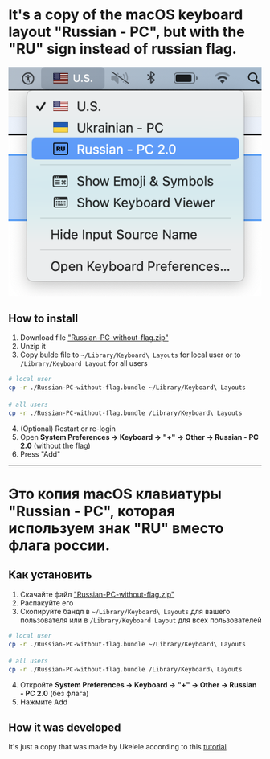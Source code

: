 # It's a copy of the macOS keyboard layout "Russian - PC", but with the "RU" sign instead of russian flag.

![Usage example](usage-example.png)

## How to install

1. Download file ["Russian-PC-without-flag.zip"](./Russian-PC-without-flag.zip)
2. Unzip it
3. Copy bulde file to `~/Library/Keyboard\ Layouts` for local user or to `/Library/Keyboard Layout` for all users

```sh 
# local user
cp -r ./Russian-PC-without-flag.bundle ~/Library/Keyboard\ Layouts

# all users
cp -r ./Russian-PC-without-flag.bundle /Library/Keyboard\ Layouts
```

4. (Optional) Restart or re-login
5. Open **System Preferences -> Keyboard -> "+" -> Other -> Russian - PC 2.0** (without the flag)
6. Press "Add"

--------

# Это копия macOS клавиатуры "Russian - PC", которая используем знак "RU" вместо флага россии.

## Как установить

1. Скачайте файл ["Russian-PC-without-flag.zip"](./Russian-PC-without-flag.zip)
2. Распакуйте его
3. Скопируйте бандл в `~/Library/Keyboard\ Layouts` для вашего пользователя или в `/Library/Keyboard Layout` для всех пользователей

```sh 
# local user
cp -r ./Russian-PC-without-flag.bundle ~/Library/Keyboard\ Layouts

# all users
cp -r ./Russian-PC-without-flag.bundle /Library/Keyboard\ Layouts
```
4. Откройте **System Preferences -> Keyboard -> "+" -> Other -> Russian - PC 2.0** (без флага)
5. Нажмите Add

## How it was developed 

It's just a copy that was made by Ukelele according to this [tutorial](https://suragch.medium.com/how-to-make-a-custom-keyboard-for-mac-os-c9f607428372)